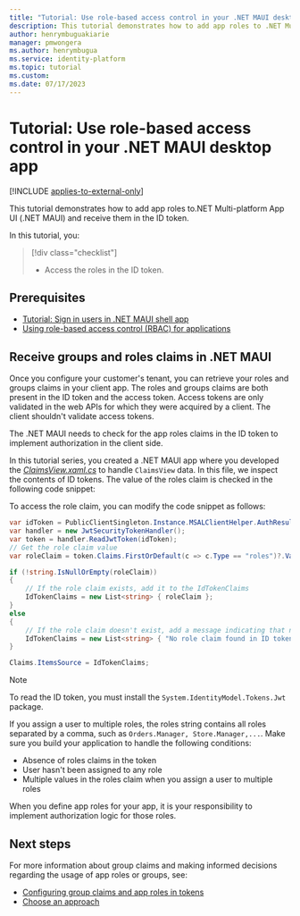 ```yaml
---
title: "Tutorial: Use role-based access control in your .NET MAUI desktop app using the Microsoft identity platform"
description: This tutorial demonstrates how to add app roles to .NET Multi-platform App UI (.NET MAUI) shell and receive them in the ID token.
author: henrymbuguakiarie
manager: pmwongera
ms.author: henrymbugua
ms.service: identity-platform
ms.topic: tutorial
ms.custom:
ms.date: 07/17/2023
---
```


# Tutorial: Use role-based access control in your .NET MAUI desktop app

[!INCLUDE [applies-to-external-only](../external-id/includes/applies-to-external-only.md)]

This tutorial demonstrates how to add app roles to.NET Multi-platform App UI (.NET MAUI) and receive them in the ID token.

In this tutorial, you:

> [!div class="checklist"]
>
> - Access the roles in the ID token.

## Prerequisites

- [Tutorial: Sign in users in .NET MAUI shell app](tutorial-desktop-app-maui-sign-in-sign-out.md)
- [Using role-based access control (RBAC) for applications](../external-id/customers/how-to-use-app-roles-customers.md)

## Receive groups and roles claims in .NET MAUI

Once you configure your customer's tenant, you can retrieve your roles and groups claims in your client app. The roles and groups claims are both present in the ID token and the access token. Access tokens are only validated in the web APIs for which they were acquired by a client. The client shouldn't validate access tokens.

The .NET MAUI needs to check for the app roles claims in the ID token to implement authorization in the client side.

In this tutorial series, you created a .NET MAUI app where you developed the [*ClaimsView.xaml.cs*](tutorial-desktop-app-maui-sign-in-sign-out.md#handle-the-claimsview-data) to handle `ClaimsView` data. In this file, we inspect the contents of ID tokens. The value of the roles claim is checked in the following code snippet:

To access the role claim, you can modify the code snippet as follows:

```csharp
var idToken = PublicClientSingleton.Instance.MSALClientHelper.AuthResult.IdToken;
var handler = new JwtSecurityTokenHandler();
var token = handler.ReadJwtToken(idToken);
// Get the role claim value
var roleClaim = token.Claims.FirstOrDefault(c => c.Type == "roles")?.Value;

if (!string.IsNullOrEmpty(roleClaim))
{
    // If the role claim exists, add it to the IdTokenClaims
    IdTokenClaims = new List<string> { roleClaim };
}
else
{
    // If the role claim doesn't exist, add a message indicating that no role claim was found
    IdTokenClaims = new List<string> { "No role claim found in ID token" };
}

Claims.ItemsSource = IdTokenClaims;
```

> [!NOTE]
> To read the ID token, you must install the `System.IdentityModel.Tokens.Jwt` package.

If you assign a user to multiple roles, the roles string contains all roles separated by a comma, such as `Orders.Manager, Store.Manager,...`. Make sure you build your application to handle the following conditions:

- Absence of roles claims in the token
- User hasn't been assigned to any role
- Multiple values in the roles claim when you assign a user to multiple roles

When you define app roles for your app, it is your responsibility to implement authorization logic for those roles.

## Next steps

For more information about group claims and making informed decisions regarding the usage of app roles or groups, see:

- [Configuring group claims and app roles in tokens](/security/zero-trust/develop/configure-tokens-group-claims-app-roles)
- [Choose an approach](~/identity-platform/custom-rbac-for-developers.md#choose-an-approach)
